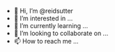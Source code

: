 - 👋 Hi, I’m @reidsutter
- 👀 I’m interested in ...
- 🌱 I’m currently learning ...
- 💞️ I’m looking to collaborate on ...
- 📫 How to reach me ...

<!---
reidsutter/reidsutter is a ✨ special ✨ repository because its `README.md` (this file) appears on your GitHub profile.
You can click the Preview link to take a look at your changes.
--->
